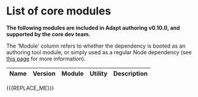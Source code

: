 # List of core modules
**The following modules are included in Adapt authoring v0.10.0, and supported by the core dev team.**

The 'Module' column refers to whether the dependency is booted as an authoring tool module, or simply used as a regular Node dependency (see [this page](module-definition.html) for more information).

| Name | Version | Module | Utility | Description |
| ---- | :-----: | :----: | :-----: | ----------- |
{{{REPLACE_ME}}}
